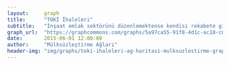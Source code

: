 ```yaml
---
layout:     graph
title:      "TOKİ İhaleleri"
subtitle:   "İnşaat emlak sektörünü düzenlemektense kendisi rekabete giren devlet kurumu TOKİ'nin ihalaleri"
graph_url:  "https://graphcommons.com/graphs/5a97ca55-91f8-4d1c-ac18-c01a090e0a1f"
date:       2015-06-01 12:00:00
author:     "Mülksüzleştirme Ağları"
header-img: "img/graphs/toki-ihaleleri-ag-haritasi-mulksuzlestirme-graphcommons.jpg"
---
```

